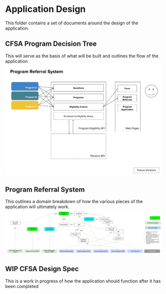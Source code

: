 # Application Design
This folder contains a set of documents around the design of the application.

## CFSA Program Decision Tree
This will serve as the basis of what will be built and outlines the flow of the application
![alt text](Program_Referral_System.jpg)

## Program Referral System
This outlines a domain breakdown of how the various pieces of the application will ultimately work.
![alt text](CFSA_Program_decision_tree.jpg)

## WIP CFSA Design Spec
This is a work in progress of how the application should function after it has been completed
